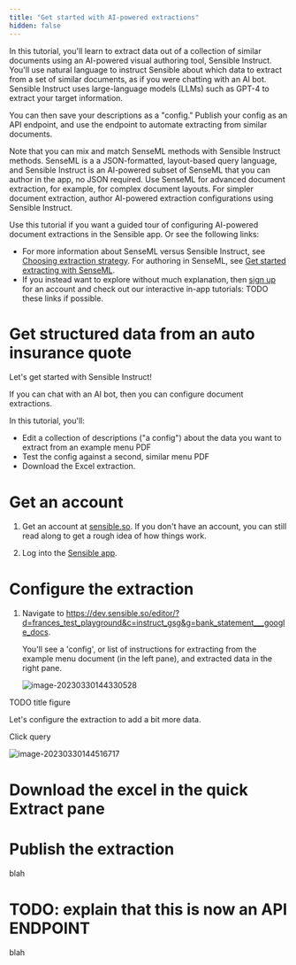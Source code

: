 ```yaml
---
title: "Get started with AI-powered extractions"
hidden: false
---
```


In this tutorial, you'll learn to extract data out of a collection of similar documents using an AI-powered visual authoring tool, Sensible Instruct. You'll use natural language to instruct Sensible about which data to extract from a set of similar documents, as if you were chatting with an AI bot. Sensible Instruct uses large-language models (LLMs) such as GPT-4 to extract your target information.

You can then save your descriptions as a "config." Publish your config as an API endpoint, and use the endpoint to automate extracting from similar documents.  

Note that you can mix and match SenseML methods with Sensible Instruct methods. SenseML is a a JSON-formatted, layout-based query language, and Sensible Instruct is an AI-powered subset of SenseML that you can author in the app, no JSON required. Use SenseML for advanced document extraction, for example, for complex document layouts. For simpler document extraction, author AI-powered extraction configurations using Sensible Instruct. 

Use this tutorial if you want a guided tour of configuring AI-powered document extractions in the Sensible app. Or see the following links:

- For more information about SenseML versus Sensible Instruct, see [Choosing extraction strategy](doc:author). For authoring in SenseML, see [Get started extracting with SenseML](doc:getting-started).
- If you instead want to explore without much explanation, then [sign up](https://app.sensible.so/register) for an account and check out our interactive in-app tutorials:  TODO these links if possible.

Get structured data from an auto insurance quote
===

Let's get started with Sensible Instruct!

If you can chat with an AI bot, then you can configure document extractions. 

 In this tutorial, you'll:

- Edit a collection of descriptions ("a config") about the data you want to extract from an example menu PDF
- Test the config against a second, similar menu PDF
- Download the Excel extraction. 

Get an account
====

1. Get an account at [sensible.so](https://app.sensible.so/register).  If you don't have an account, you can still read along to get a rough idea of how things work.

2. Log into the [Sensible app](https://app.sensible.so/signin/).

Configure the extraction
====

1. Navigate to  https://dev.sensible.so/editor/?d=frances_test_playground&c=instruct_gsg&g=bank_statement___google_docs.

   You'll see a 'config', or list of instructions for extracting from the example menu document (in the left pane), and extracted data in the right pane.

   ![image-20230330144330528](C:\Users\franc\AppData\Roaming\Typora\typora-user-images\image-20230330144330528.png)

TODO title figure

Let's configure the extraction to add a bit more data.

Click query

![image-20230330144516717](C:\Users\franc\AppData\Roaming\Typora\typora-user-images\image-20230330144516717.png)



Download the excel in the quick Extract pane
===






Publish the extraction
===

blah

TODO: explain that this is now an API ENDPOINT
===

blah



 